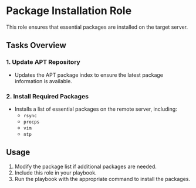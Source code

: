 # Package Installation Role

This role ensures that essential packages are installed on the target server.

## Tasks Overview

### 1. Update APT Repository
- Updates the APT package index to ensure the latest package information is available.

### 2. Install Required Packages
- Installs a list of essential packages on the remote server, including:
  - `rsync`
  - `procps`
  - `vim`
  - `ntp`

## Usage

1. Modify the package list if additional packages are needed.
2. Include this role in your playbook.
3. Run the playbook with the appropriate command to install the packages.
